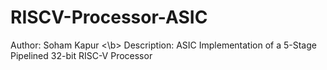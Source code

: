 # RISCV-Processor-ASIC

Author: Soham Kapur
<\b> Description: ASIC Implementation of a 5-Stage Pipelined 32-bit RISC-V Processor
